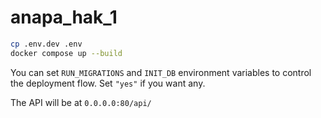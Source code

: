 # anapa_hak_1

```bash
cp .env.dev .env
docker compose up --build
```

You can set `RUN_MIGRATIONS` and `INIT_DB` environment variables to control the deployment flow. Set `"yes"` if you want any.

The API will be at `0.0.0.0:80/api/`
